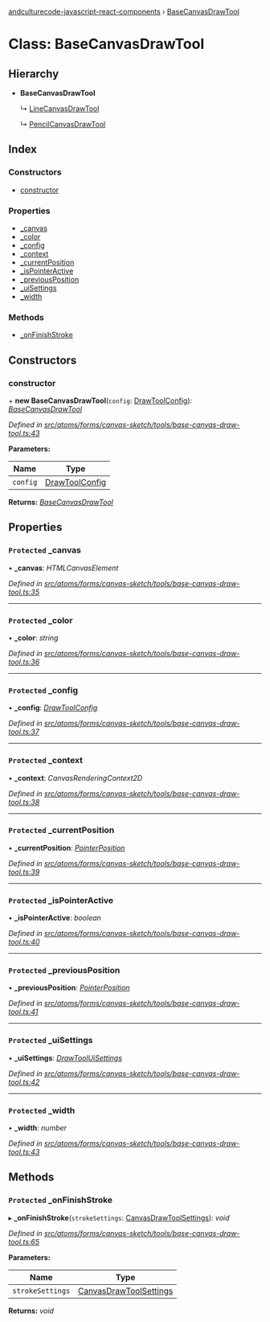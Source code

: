 [andculturecode-javascript-react-components](../README.md) › [BaseCanvasDrawTool](basecanvasdrawtool.md)

# Class: BaseCanvasDrawTool

## Hierarchy

* **BaseCanvasDrawTool**

  ↳ [LineCanvasDrawTool](linecanvasdrawtool.md)

  ↳ [PencilCanvasDrawTool](pencilcanvasdrawtool.md)

## Index

### Constructors

* [constructor](basecanvasdrawtool.md#constructor)

### Properties

* [_canvas](basecanvasdrawtool.md#protected-_canvas)
* [_color](basecanvasdrawtool.md#protected-_color)
* [_config](basecanvasdrawtool.md#protected-_config)
* [_context](basecanvasdrawtool.md#protected-_context)
* [_currentPosition](basecanvasdrawtool.md#protected-_currentposition)
* [_isPointerActive](basecanvasdrawtool.md#protected-_ispointeractive)
* [_previousPosition](basecanvasdrawtool.md#protected-_previousposition)
* [_uiSettings](basecanvasdrawtool.md#protected-_uisettings)
* [_width](basecanvasdrawtool.md#protected-_width)

### Methods

* [_onFinishStroke](basecanvasdrawtool.md#protected-_onfinishstroke)

## Constructors

###  constructor

\+ **new BaseCanvasDrawTool**(`config`: [DrawToolConfig](../interfaces/drawtoolconfig.md)): *[BaseCanvasDrawTool](basecanvasdrawtool.md)*

*Defined in [src/atoms/forms/canvas-sketch/tools/base-canvas-draw-tool.ts:43](https://github.com/AndcultureCode/AndcultureCode.JavaScript.React.Components/blob/3b573d9/src/atoms/forms/canvas-sketch/tools/base-canvas-draw-tool.ts#L43)*

**Parameters:**

Name | Type |
------ | ------ |
`config` | [DrawToolConfig](../interfaces/drawtoolconfig.md) |

**Returns:** *[BaseCanvasDrawTool](basecanvasdrawtool.md)*

## Properties

### `Protected` _canvas

• **_canvas**: *HTMLCanvasElement*

*Defined in [src/atoms/forms/canvas-sketch/tools/base-canvas-draw-tool.ts:35](https://github.com/AndcultureCode/AndcultureCode.JavaScript.React.Components/blob/3b573d9/src/atoms/forms/canvas-sketch/tools/base-canvas-draw-tool.ts#L35)*

___

### `Protected` _color

• **_color**: *string*

*Defined in [src/atoms/forms/canvas-sketch/tools/base-canvas-draw-tool.ts:36](https://github.com/AndcultureCode/AndcultureCode.JavaScript.React.Components/blob/3b573d9/src/atoms/forms/canvas-sketch/tools/base-canvas-draw-tool.ts#L36)*

___

### `Protected` _config

• **_config**: *[DrawToolConfig](../interfaces/drawtoolconfig.md)*

*Defined in [src/atoms/forms/canvas-sketch/tools/base-canvas-draw-tool.ts:37](https://github.com/AndcultureCode/AndcultureCode.JavaScript.React.Components/blob/3b573d9/src/atoms/forms/canvas-sketch/tools/base-canvas-draw-tool.ts#L37)*

___

### `Protected` _context

• **_context**: *CanvasRenderingContext2D*

*Defined in [src/atoms/forms/canvas-sketch/tools/base-canvas-draw-tool.ts:38](https://github.com/AndcultureCode/AndcultureCode.JavaScript.React.Components/blob/3b573d9/src/atoms/forms/canvas-sketch/tools/base-canvas-draw-tool.ts#L38)*

___

### `Protected` _currentPosition

• **_currentPosition**: *[PointerPosition](../interfaces/pointerposition.md)*

*Defined in [src/atoms/forms/canvas-sketch/tools/base-canvas-draw-tool.ts:39](https://github.com/AndcultureCode/AndcultureCode.JavaScript.React.Components/blob/3b573d9/src/atoms/forms/canvas-sketch/tools/base-canvas-draw-tool.ts#L39)*

___

### `Protected` _isPointerActive

• **_isPointerActive**: *boolean*

*Defined in [src/atoms/forms/canvas-sketch/tools/base-canvas-draw-tool.ts:40](https://github.com/AndcultureCode/AndcultureCode.JavaScript.React.Components/blob/3b573d9/src/atoms/forms/canvas-sketch/tools/base-canvas-draw-tool.ts#L40)*

___

### `Protected` _previousPosition

• **_previousPosition**: *[PointerPosition](../interfaces/pointerposition.md)*

*Defined in [src/atoms/forms/canvas-sketch/tools/base-canvas-draw-tool.ts:41](https://github.com/AndcultureCode/AndcultureCode.JavaScript.React.Components/blob/3b573d9/src/atoms/forms/canvas-sketch/tools/base-canvas-draw-tool.ts#L41)*

___

### `Protected` _uiSettings

• **_uiSettings**: *[DrawToolUiSettings](../interfaces/drawtooluisettings.md)*

*Defined in [src/atoms/forms/canvas-sketch/tools/base-canvas-draw-tool.ts:42](https://github.com/AndcultureCode/AndcultureCode.JavaScript.React.Components/blob/3b573d9/src/atoms/forms/canvas-sketch/tools/base-canvas-draw-tool.ts#L42)*

___

### `Protected` _width

• **_width**: *number*

*Defined in [src/atoms/forms/canvas-sketch/tools/base-canvas-draw-tool.ts:43](https://github.com/AndcultureCode/AndcultureCode.JavaScript.React.Components/blob/3b573d9/src/atoms/forms/canvas-sketch/tools/base-canvas-draw-tool.ts#L43)*

## Methods

### `Protected` _onFinishStroke

▸ **_onFinishStroke**(`strokeSettings`: [CanvasDrawToolSettings](../interfaces/canvasdrawtoolsettings.md)): *void*

*Defined in [src/atoms/forms/canvas-sketch/tools/base-canvas-draw-tool.ts:65](https://github.com/AndcultureCode/AndcultureCode.JavaScript.React.Components/blob/3b573d9/src/atoms/forms/canvas-sketch/tools/base-canvas-draw-tool.ts#L65)*

**Parameters:**

Name | Type |
------ | ------ |
`strokeSettings` | [CanvasDrawToolSettings](../interfaces/canvasdrawtoolsettings.md) |

**Returns:** *void*
